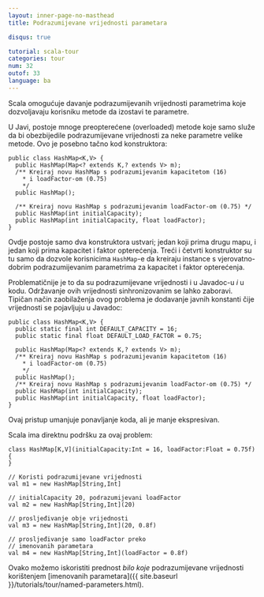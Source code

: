 ```yaml
---
layout: inner-page-no-masthead
title: Podrazumijevane vrijednosti parametara

disqus: true

tutorial: scala-tour
categories: tour
num: 32
outof: 33
language: ba
---
```


Scala omogućuje davanje podrazumijevanih vrijednosti parametrima koje dozvoljavaju korisniku metode da izostavi te parametre.

U Javi, postoje mnoge preopterećene (overloaded) metode koje samo služe da bi obezbijedile podrazumijevane vrijednosti za neke parametre velike metode.
Ovo je posebno tačno kod konstruktora:

    public class HashMap<K,V> {
      public HashMap(Map<? extends K,? extends V> m);	  
      /** Kreiraj novu HashMap s podrazumijevanim kapacitetom (16)
        * i loadFactor-om (0.75)
        */
      public HashMap();
	  
      /** Kreiraj novu HashMap s podrazumijevanim loadFactor-om (0.75) */
      public HashMap(int initialCapacity);
      public HashMap(int initialCapacity, float loadFactor);
    }

Ovdje postoje samo dva konstruktora ustvari; jedan koji prima drugu mapu, i jedan koji prima kapacitet i faktor opterećenja.
Treći i četvrti konstruktor su tu samo da dozvole korisnicima <code>HashMap</code>-e da kreiraju instance s vjerovatno-dobrim podrazumijevanim parametrima
za kapacitet i faktor opterećenja.

Problematičnije je to da su podrazumijevane vrijednosti i u Javadoc-u *i* u kodu.
Održavanje ovih vrijednosti sinhronizovanim se lahko zaboravi.
Tipičan način zaobilaženja ovog problema je dodavanje javnih konstanti čije vrijednosti se pojavljuju u Javadoc:

    public class HashMap<K,V> {
      public static final int DEFAULT_CAPACITY = 16;
      public static final float DEFAULT_LOAD_FACTOR = 0.75;

      public HashMap(Map<? extends K,? extends V> m);
      /** Kreiraj novu HashMap s podrazumijevanim kapacitetom (16)
        * i loadFactor-om (0.75)
        */
      public HashMap();
      /** Kreiraj novu HashMap s podrazumijevanim loadFactor-om (0.75) */
      public HashMap(int initialCapacity);
      public HashMap(int initialCapacity, float loadFactor);
    }

Ovaj pristup umanjuje ponavljanje koda, ali je manje ekspresivan.

Scala ima direktnu podršku za ovaj problem:

    class HashMap[K,V](initialCapacity:Int = 16, loadFactor:Float = 0.75f) {
    }

    // Koristi podrazumijevane vrijednosti
    val m1 = new HashMap[String,Int]

    // initialCapacity 20, podrazumijevani loadFactor
    val m2 = new HashMap[String,Int](20)

    // prosljeđivanje obje vrijednosti
    val m3 = new HashMap[String,Int](20, 0.8f)

    // prosljeđivanje samo loadFactor preko
    // imenovanih parametara
    val m4 = new HashMap[String,Int](loadFactor = 0.8f)

Ovako možemo iskoristiti prednost *bilo koje* podrazumijevane vrijednosti korištenjem [imenovanih parametara]({{ site.baseurl }}/tutorials/tour/named-parameters.html).
